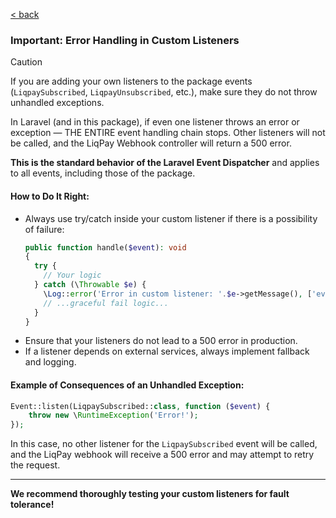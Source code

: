[&lt; back](../README.md#handling-webhook-from-liqpay-events)

### Important: Error Handling in Custom Listeners

> [!CAUTION]
>
> If you are adding your own listeners to the package events (`LiqpaySubscribed`, `LiqpayUnsubscribed`, etc.), make sure they do not throw unhandled exceptions.
>
> In Laravel (and in this package), if even one listener throws an error or exception — THE ENTIRE event handling chain stops.
> Other listeners will not be called, and the LiqPay Webhook controller will return a 500 error.
>
> **This is the standard behavior of the Laravel Event Dispatcher** and applies to all events, including those of the package.

#### How to Do It Right:

- Always use try/catch inside your custom listener if there is a possibility of failure:
  ```php
  public function handle($event): void
  {
    try {
      // Your logic
    } catch (\Throwable $e) {
      \Log::error('Error in custom listener: '.$e->getMessage(), ['event' => $event]);
      // ...graceful fail logic...
    }
  }
  ```
- Ensure that your listeners do not lead to a 500 error in production.
- If a listener depends on external services, always implement fallback and logging.

#### Example of Consequences of an Unhandled Exception:

```php
Event::listen(LiqpaySubscribed::class, function ($event) {
    throw new \RuntimeException('Error!');
});
```

In this case, no other listener for the `LiqpaySubscribed` event will be called,
and the LiqPay webhook will receive a 500 error and may attempt to retry the request.

---

**We recommend thoroughly testing your custom listeners for fault tolerance!**
